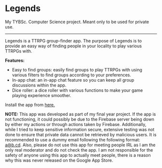 # Legends
My TYBSc. Computer Science project. Meant only to be used for private use.
___________________________________
Legends is a TTRPG group-finder app. The purpose of Legends is to provide an easy way of finding people in your locality to play various TTRPGs with.

**Features:**
* Easy to find groups: easily find groups to play TTRPGs with using various filters to find groups according to your preferences.
* In-app chat: an in-app chat feature so you can keep all group discussions within the app.
* Dice roller: a dice roller with various functions to make your game playing experience smoother.

Install the app from [here.](https://github.com/IshaanBose/Legends/tree/master/app/build/outputs/apk/debug)

**NOTE:** This app was developed as part of my final year project. If the app is not functioning, it could possibly be due to the Firebase server being down by either my actions or through actions taken by Firebase. Additionally, while I tried to keep sensitive information secure, extensive testing was not done to ensure that private data cannot be retrieved by malicious users. It is recommended to use a dummy email following the following format: a@b.cd. Also, please do not use this app for meeting people IRL as I am the only real moderator and do not check the app. I am not responsible for the safety of anyone using this app to actually meet people, there is a reason why this was never released on the Google App Store.
